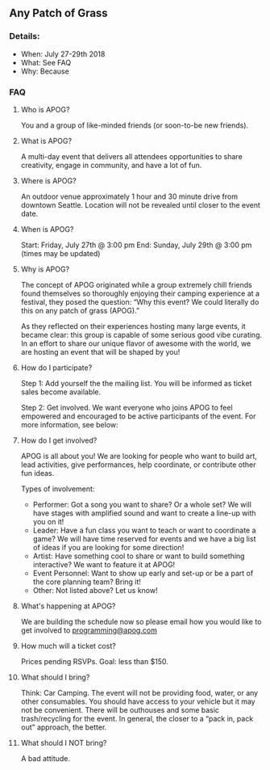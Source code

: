 ## Any Patch of Grass

### Details:

- When: July 27-29th 2018
- What: See FAQ
- Why: Because

### FAQ

1. Who is APOG?

	You and a group of like-minded friends (or soon-to-be new friends).
  
2. What is APOG?

	A multi-day event that delivers all attendees opportunities to share creativity, engage in community, and have a lot of fun.
  
3. Where is APOG?

	An outdoor venue approximately 1 hour and 30 minute drive from downtown Seattle. Location will not be revealed until closer to the event date.
  
4. When is APOG?

	Start: Friday, July 27th @ 3:00 pm
	End: Sunday, July 29th @ 3:00 pm
	(times may be updated)
  
5. Why is APOG?

	The concept of APOG originated while a group extremely chill friends found themselves so thoroughly enjoying their camping experience at a festival, they posed the question: “Why this event? We could literally do this on any patch of grass (APOG).”

	As they reflected on their experiences hosting many large events, it became clear: this group is capable of some serious good vibe curating. In an effort to share our unique flavor of awesome with the world, we are hosting an event that will be shaped by you! 

5. How do I participate?

	Step 1: Add yourself the the mailing list. You will be informed as ticket sales become available.

	Step 2: Get involved. We want everyone who joins APOG to feel empowered and encouraged to be active participants of the event. For more information, see below:
  
6. How do I get involved?

	APOG is all about you! We are looking for people who want to build art, lead activities, give performances, help coordinate, or contribute other fun ideas.

      Types of involvement:
  
	- Performer: Got a song you want to share? Or a whole set? We will have stages with amplified sound and want to create a line-up with you on it!
	- Leader: Have a fun class you want to teach or want to coordinate a game? We will have time reserved for events and we have a big list of ideas if you are looking for some direction!
	- Artist: Have something cool to share or want to build something interactive? We want to feature it at APOG!
	- Event Personnel: Want to show up early and set-up or be a part of the core planning team? Bring it!
	- Other: Not listed above? Let us know!

7. What's happening at APOG?

	We are building the schedule now so please email how you would like to get involved to programming@apog.com

8. How much will a ticket cost?
	
	Prices pending RSVPs. Goal: less than $150.

9. What should I bring?

	Think: Car Camping. The event will not be providing food, water, or any other consumables. You should have access to your vehicle but it may not be convenient. There will be outhouses and some basic trash/recycling for the event. In general, the closer to a “pack in, pack out” approach, the better.

10. What should I NOT bring?	

	A bad attitude.
